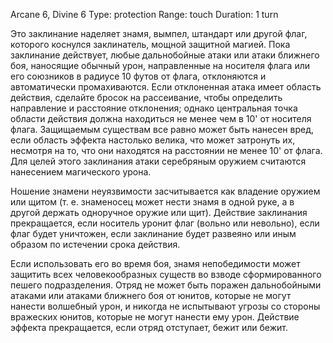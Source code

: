 Arcane 6, Divine 6
Type: protection
Range: touch
Duration: 1 turn

Это заклинание наделяет знамя, вымпел, штандарт или другой флаг, которого коснулся заклинатель, мощной защитной магией. Пока заклинание действует, любые дальнобойные атаки или атаки ближнего боя, наносящие обычный урон, направленные на носителя флага или его союзников в радиусе 10 футов от флага, отклоняются и автоматически промахиваются. Если отклоненная атака имеет область действия, сделайте бросок на рассеивание, чтобы определить направление и расстояние отклонения; однако центральная точка области действия должна находиться не менее чем в 10' от носителя флага. Защищаемым существам все равно может быть нанесен вред, если область эффекта настолько велика, что может затронуть их, несмотря на то, что они находятся на расстоянии не менее 10' от флага. Для целей этого заклинания атаки серебряным оружием считаются нанесением магического урона.

Ношение знамени неуязвимости засчитывается как владение оружием или щитом (т. е. знаменосец может нести знамя в одной руке, а в другой держать одноручное оружие или щит). Действие заклинания прекращается, если носитель уронит флаг (вольно или невольно), если флаг будет уничтожен, если заклинание будет развеяно или иным образом по истечении срока действия.

Если использовать его во время боя, знамя непобедимости может защитить всех человекообразных существ во взводе сформированного пешего подразделения. Отряд не может быть поражен дальнобойными атаками или атаками ближнего боя от юнитов, которые не могут нанести волшебный урон, и никогда не испытывают угрозы со стороны вражеских юнитов, которые не могут нанести ему урон. Действие эффекта прекращается, если отряд отступает, бежит или бежит.

